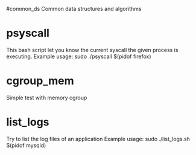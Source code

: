 #common_ds
Common data structures and algorithms

# psyscall
This bash script let you know the current syscall the given process is executing.
Example usage: sudo ./psyscall $(pidof firefox)

# cgroup_mem
Simple test with memory cgroup

# list_logs
Try to list the log files of an application
Example usage: sudo ./list_logs.sh $(pidof mysqld)

